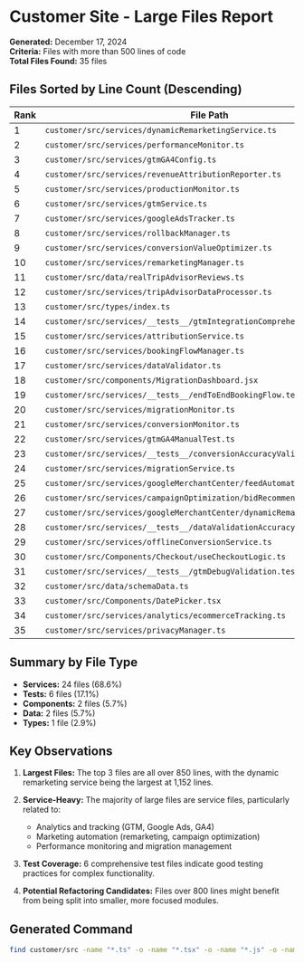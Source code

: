 # Customer Site - Large Files Report

**Generated:** December 17, 2024  
**Criteria:** Files with more than 500 lines of code  
**Total Files Found:** 35 files

## Files Sorted by Line Count (Descending)

| Rank | File Path | Lines | Type |
|------|-----------|-------|------|
| 1 | `customer/src/services/dynamicRemarketingService.ts` | 1,152 | Service | done
| 2 | `customer/src/services/performanceMonitor.ts` | 1,031 | Service | done
| 3 | `customer/src/services/gtmGA4Config.ts` | 897 | Config | done
| 4 | `customer/src/services/revenueAttributionReporter.ts` | 895 | Service | done
| 5 | `customer/src/services/productionMonitor.ts` | 885 | Service | done
| 6 | `customer/src/services/gtmService.ts` | 857 | Service | done
| 7 | `customer/src/services/googleAdsTracker.ts` | 847 | Service | done
| 8 | `customer/src/services/rollbackManager.ts` | 789 | Service |
| 9 | `customer/src/services/conversionValueOptimizer.ts` | 769 | Service |
| 10 | `customer/src/services/remarketingManager.ts` | 744 | Service |
| 11 | `customer/src/data/realTripAdvisorReviews.ts` | 735 | Data |
| 12 | `customer/src/services/tripAdvisorDataProcessor.ts` | 719 | Service |
| 13 | `customer/src/types/index.ts` | 717 | Types |
| 14 | `customer/src/services/__tests__/gtmIntegrationComprehensive.test.js` | 666 | Test |
| 15 | `customer/src/services/attributionService.ts` | 659 | Service |
| 16 | `customer/src/services/bookingFlowManager.ts` | 649 | Service |
| 17 | `customer/src/services/dataValidator.ts` | 628 | Service |
| 18 | `customer/src/components/MigrationDashboard.jsx` | 628 | Component |
| 19 | `customer/src/services/__tests__/endToEndBookingFlow.test.js` | 613 | Test |
| 20 | `customer/src/services/migrationMonitor.ts` | 610 | Service |
| 21 | `customer/src/services/conversionMonitor.ts` | 599 | Service |
| 22 | `customer/src/services/gtmGA4ManualTest.ts` | 584 | Test |
| 23 | `customer/src/services/__tests__/conversionAccuracyValidation.test.js` | 580 | Test |
| 24 | `customer/src/services/migrationService.ts` | 580 | Service |
| 25 | `customer/src/services/googleMerchantCenter/feedAutomationService.js` | 575 | Service |
| 26 | `customer/src/services/campaignOptimization/bidRecommendationEngine.ts` | 575 | Service |
| 27 | `customer/src/services/googleMerchantCenter/dynamicRemarketingService.js` | 566 | Service |
| 28 | `customer/src/services/__tests__/dataValidationAccuracy.test.js` | 562 | Test |
| 29 | `customer/src/services/offlineConversionService.ts` | 557 | Service |
| 30 | `customer/src/Components/Checkout/useCheckoutLogic.ts` | 544 | Hook |
| 31 | `customer/src/services/__tests__/gtmDebugValidation.test.js` | 521 | Test |
| 32 | `customer/src/data/schemaData.ts` | 520 | Data |
| 33 | `customer/src/Components/DatePicker.tsx` | 512 | Component |
| 34 | `customer/src/services/analytics/ecommerceTracking.ts` | 508 | Service |
| 35 | `customer/src/services/privacyManager.ts` | 503 | Service |

## Summary by File Type

- **Services:** 24 files (68.6%)
- **Tests:** 6 files (17.1%)
- **Components:** 2 files (5.7%)
- **Data:** 2 files (5.7%)
- **Types:** 1 file (2.9%)

## Key Observations

1. **Largest Files:** The top 3 files are all over 850 lines, with the dynamic remarketing service being the largest at 1,152 lines.

2. **Service-Heavy:** The majority of large files are service files, particularly related to:
   - Analytics and tracking (GTM, Google Ads, GA4)
   - Marketing automation (remarketing, campaign optimization)
   - Performance monitoring and migration management

3. **Test Coverage:** 6 comprehensive test files indicate good testing practices for complex functionality.

4. **Potential Refactoring Candidates:** Files over 800 lines might benefit from being split into smaller, more focused modules.

## Generated Command
```bash
find customer/src -name "*.ts" -o -name "*.tsx" -o -name "*.js" -o -name "*.jsx" | xargs wc -l | awk '$1 > 500 {print $1, $2}' | sort -nr
```